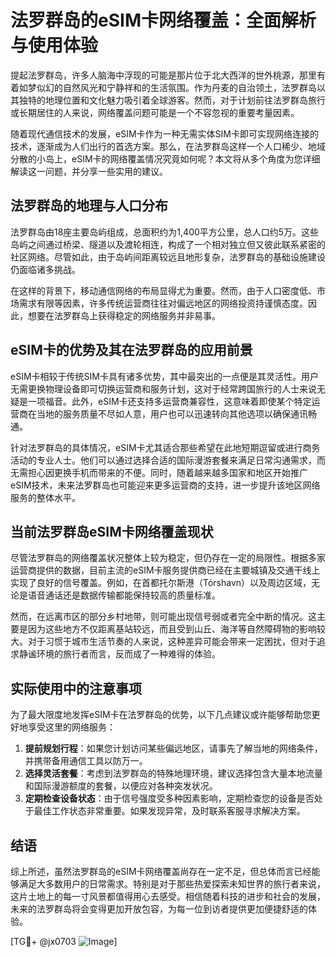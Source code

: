 # 法罗群岛的eSIM卡网络覆盖：全面解析与使用体验

提起法罗群岛，许多人脑海中浮现的可能是那片位于北大西洋的世外桃源，那里有着如梦似幻的自然风光和宁静祥和的生活氛围。作为丹麦的自治领土，法罗群岛以其独特的地理位置和文化魅力吸引着全球游客。然而，对于计划前往法罗群岛旅行或长期居住的人来说，网络覆盖问题可能是一个不容忽视的重要考量因素。

随着现代通信技术的发展，eSIM卡作为一种无需实体SIM卡即可实现网络连接的技术，逐渐成为人们出行的首选方案。那么，在法罗群岛这样一个人口稀少、地域分散的小岛上，eSIM卡的网络覆盖情况究竟如何呢？本文将从多个角度为您详细解读这一问题，并分享一些实用的建议。

## 法罗群岛的地理与人口分布

法罗群岛由18座主要岛屿组成，总面积约为1,400平方公里，总人口约5万。这些岛屿之间通过桥梁、隧道以及渡轮相连，构成了一个相对独立但又彼此联系紧密的社区网络。尽管如此，由于岛屿间距离较远且地形复杂，法罗群岛的基础设施建设仍面临诸多挑战。

在这样的背景下，移动通信网络的布局显得尤为重要。然而，由于人口密度低、市场需求有限等因素，许多传统运营商往往对偏远地区的网络投资持谨慎态度。因此，想要在法罗群岛上获得稳定的网络服务并非易事。

## eSIM卡的优势及其在法罗群岛的应用前景

eSIM卡相较于传统SIM卡具有诸多优势，其中最突出的一点便是其灵活性。用户无需更换物理设备即可切换运营商和服务计划，这对于经常跨国旅行的人士来说无疑是一项福音。此外，eSIM卡还支持多运营商兼容性，这意味着即使某个特定运营商在当地的服务质量不尽如人意，用户也可以迅速转向其他选项以确保通讯畅通。

针对法罗群岛的具体情况，eSIM卡尤其适合那些希望在此地短期逗留或进行商务活动的专业人士。他们可以通过选择合适的国际漫游套餐来满足日常沟通需求，而无需担心因更换手机而带来的不便。同时，随着越来越多国家和地区开始推广eSIM技术，未来法罗群岛也可能迎来更多运营商的支持，进一步提升该地区网络服务的整体水平。

## 当前法罗群岛eSIM卡网络覆盖现状

尽管法罗群岛的网络覆盖状况整体上较为稳定，但仍存在一定的局限性。根据多家运营商提供的数据，目前主流的eSIM卡服务提供商已经在主要城镇及交通干线上实现了良好的信号覆盖。例如，在首都托尔斯港（Tórshavn）以及周边区域，无论是语音通话还是数据传输都能保持较高的质量标准。

然而，在远离市区的部分乡村地带，则可能出现信号弱或者完全中断的情况。这主要是因为这些地方不仅距离基站较远，而且受到山丘、海洋等自然障碍物的影响较大。对于习惯于城市生活节奏的人来说，这种差异可能会带来一定困扰，但对于追求静谧环境的旅行者而言，反而成了一种难得的体验。

## 实际使用中的注意事项

为了最大限度地发挥eSIM卡在法罗群岛的优势，以下几点建议或许能够帮助您更好地享受这里的网络服务：

1. **提前规划行程**：如果您计划访问某些偏远地区，请事先了解当地的网络条件，并携带备用通信工具以防万一。
2. **选择灵活套餐**：考虑到法罗群岛的特殊地理环境，建议选择包含大量本地流量和国际漫游额度的套餐，以便应对各种突发状况。
3. **定期检查设备状态**：由于信号强度受多种因素影响，定期检查您的设备是否处于最佳工作状态非常重要。如果发现异常，及时联系客服寻求解决方案。

## 结语

综上所述，虽然法罗群岛的eSIM卡网络覆盖尚存在一定不足，但总体而言已经能够满足大多数用户的日常需求。特别是对于那些热爱探索未知世界的旅行者来说，这片土地上的每一寸风景都值得用心去感受。相信随着科技的进步和社会的发展，未来的法罗群岛将会变得更加开放包容，为每一位到访者提供更加便捷舒适的体验。

[TG💪+ @jx0703 ![Image](https://github.com/user-attachments/assets/dbca1d08-cadb-493c-b0ec-ad6f7a83f270)]